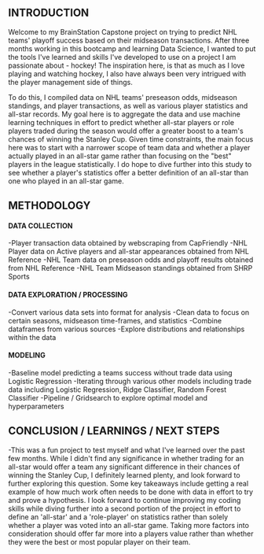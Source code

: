 ## INTRODUCTION
Welcome to my BrainStation Capstone project on trying to predict NHL teams' playoff success based on their midseason transactions.  After three months working in this bootcamp and learning Data Science, I wanted to put the tools I've learned and skills I've developed to use on a project I am passionate about - hockey!  The inspiration here, is that as much as I love playing and watching hockey, I also have always been very intrigued with the player management side of things.  

To do this, I compiled data on NHL teams' preseason odds, midseason standings, and player transactions, as well as various player statistics and all-star records.  My goal here is to aggregate the data and use machine learning techniques in effort to predict whether all-star players or role players traded during the season would offer a greater boost to a team's chances of winning the Stanley Cup.  Given time constraints, the main focus here was to start with a narrower scope of team data and whether a player actually played in an all-star game rather than focusing on the "best" players in the league statistically.  I do hope to dive further into this study to see whether a player's statistics offer a better definition of an all-star than one who played in an all-star game.

## METHODOLOGY
#### DATA COLLECTION
-Player transaction data obtained by webscraping from CapFriendly
-NHL Player data on Active players and all-star appearances obtained from NHL Reference
-NHL Team data on preseason odds and playoff results obtained from NHL Reference
-NHL Team Midseason standings obtained from SHRP Sports
#### DATA EXPLORATION / PROCESSING
-Convert various data sets into format for analysis
-Clean data to focus on certain seasons, midseason time-frames, and statistics
-Combine dataframes from various sources
-Explore distributions and relationships within the data
#### MODELING
-Baseline model predicting a teams success without trade data using Logistic Regression
-Iterating through various other models including trade data including Logistic Regression, Ridge Classifier, Random Forest Classifier
-Pipeline / Gridsearch to explore optimal model and hyperparameters

## CONCLUSION / LEARNINGS / NEXT STEPS
-This was a fun project to test myself and what I've learned over the past few months.  While I didn't find any significance in whether trading for an all-star would offer a team any significant difference in their chances of winning the Stanley Cup, I definitely learned plenty, and look forward to further exploring this question. Some key takeaways include getting a real example of how much work often needs to be done with data in effort to try and prove a hypothesis.  I look forward to continue improving my coding skills while diving further into a second portion of the project in effort to define an 'all-star' and a 'role-player' on statistics rather than solely whether a player was voted into an all-star game.  Taking more factors into consideration should offer far more into a players value rather than whether they were the best or most popular player on their team.

